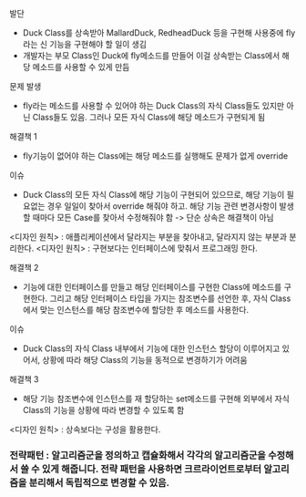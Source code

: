 발단

- Duck Class를 상속받아 MallardDuck, RedheadDuck 등을 구현해 사용중에 fly라는 신 기능을 구현해야 할 일이 생김
- 개발자는 부모 Class인 Duck에 fly메소드를 만들어 이걸 상속받는 Class에서 해당 메소드를 사용할 수 있게 만듬

문제 발생

- fly라는 메소드를 사용할 수 있어야 하는 Duck Class의 자식 Class들도 있지만 아닌 Class들도 있음. 그러나 모든 자식 Class에 해당 메소드가 구현되게 됨

해결책 1

- fly기능이 없어야 하는 Class에는 해당 메소드를 실행해도 문제가 없게 override

이슈

- Duck Class의 모든 자식 Class에 해당 기능이 구현되어 있으므로, 해당 기능이 필요없는 경우 일일이 찾아서 override 해줘야 하고. 해당 기능 관련 변경사항이 발생할 때마다 모든 Case를 찾아서 수정해줘야 함
  -> 단순 상속은 해결책이 아님

<디자인 원칙> : 애플리케이션에서 달라지는 부분을 찾아내고, 달라지지 않는 부분과 분리한다.
<디자인 원칙> : 구현보다는 인터페이스에 맞춰서 프로그래밍 한다.

해결책 2

- 기능에 대한 인터페이스를 만들고 해당 인터페이스를 구현한 Class에 메소드를 구현한다. 그리고 해당 인터페이스 타입을 가지는 참조변수를 선언한 후, 자식 Class에서 맞는 인스턴스를 해당 참조변수에 할당한 후 메소드를 사용한다.

이슈

- Duck Class의 자식 Class 내부에서 기능에 대한 인스턴스 할당이 이루어지고 있어서, 상황에 따라 해당 Class의 기능을 동적으로 변경하기가 어려움

해결책 3

- 해당 기능 참조변수에 인스턴스를 재 할당하는 set메소드를 구현해 외부에서 자식 Class의 기능을 상황에 따라 변경할 수 있도록 함

<디자인 원칙> : 상속보다는 구성을 활용한다.

### 전략패턴 : 알고리즘군을 정의하고 캡슐화해서 각각의 알고리즘군을 수정해서 쓸 수 있게 해줍니다. 전략 패턴을 사용하면 크르라이언트로부터 알고리즘을 분리해서 독립적으로 변경할 수 있음.
